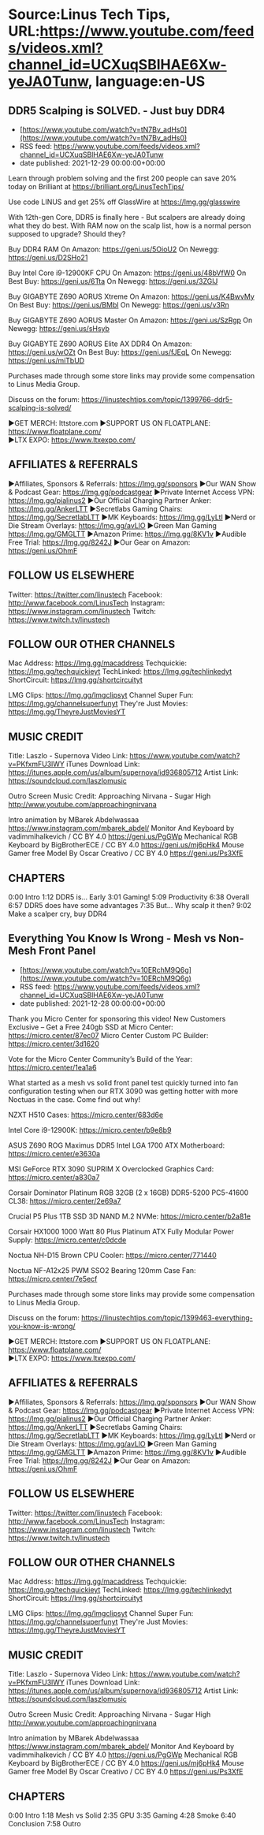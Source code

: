 # Source:Linus Tech Tips, URL:https://www.youtube.com/feeds/videos.xml?channel_id=UCXuqSBlHAE6Xw-yeJA0Tunw, language:en-US

## DDR5 Scalping is SOLVED. - Just buy DDR4
 - [https://www.youtube.com/watch?v=tN7Bv_adHs0](https://www.youtube.com/watch?v=tN7Bv_adHs0)
 - RSS feed: https://www.youtube.com/feeds/videos.xml?channel_id=UCXuqSBlHAE6Xw-yeJA0Tunw
 - date published: 2021-12-29 00:00:00+00:00

Learn through problem solving and the first 200 people can save 20% today on Brilliant at https://brilliant.org/LinusTechTips/

Use code LINUS and get 25% off GlassWire at https://lmg.gg/glasswire

With 12th-gen Core, DDR5 is finally here - But scalpers are already doing what they do best. With RAM now on the scalp list, how is a normal person supposed to upgrade? Should they?

Buy DDR4 RAM
On Amazon: https://geni.us/5OioU2
On Newegg: https://geni.us/D2SHo21 

Buy Intel Core i9-12900KF CPU
On Amazon: https://geni.us/48bVfW0
On Best Buy: https://geni.us/6Tta
On Newegg: https://geni.us/3ZGlJ

Buy GIGABYTE Z690 AORUS Xtreme
On Amazon: https://geni.us/K4BwvMy
On Best Buy: https://geni.us/BMbl
On Newegg: https://geni.us/v3Rn

Buy GIGABYTE Z690 AORUS Master
On Amazon: https://geni.us/SzRgp
On Newegg: https://geni.us/sHsyb

Buy GIGABYTE Z690 AORUS Elite AX DDR4
On Amazon: https://geni.us/wOZt
On Best Buy: https://geni.us/fJEqL
On Newegg: https://geni.us/miTbUD

Purchases made through some store links may provide some compensation to Linus Media Group.

Discuss on the forum: https://linustechtips.com/topic/1399766-ddr5-scalping-is-solved/


►GET MERCH: lttstore.com
►SUPPORT US ON FLOATPLANE: https://www.floatplane.com/  
►LTX EXPO: https://www.ltxexpo.com/   

AFFILIATES & REFERRALS
---------------------------------------------------
►Affiliates, Sponsors & Referrals: https://lmg.gg/sponsors
►Our WAN Show & Podcast Gear: https://lmg.gg/podcastgear
►Private Internet Access VPN: https://lmg.gg/pialinus2
►Our Official Charging Partner Anker: https://lmg.gg/AnkerLTT
►Secretlabs Gaming Chairs: https://lmg.gg/SecretlabLTT
►MK Keyboards: https://lmg.gg/LyLtl
►Nerd or Die Stream Overlays: https://lmg.gg/avLlO
►Green Man Gaming https://lmg.gg/GMGLTT
►Amazon Prime: https://lmg.gg/8KV1v
►Audible Free Trial: https://lmg.gg/8242J
►Our Gear on Amazon: https://geni.us/OhmF

FOLLOW US ELSEWHERE
---------------------------------------------------  
Twitter: https://twitter.com/linustech
Facebook: http://www.facebook.com/LinusTech
Instagram: https://www.instagram.com/linustech
Twitch: https://www.twitch.tv/linustech

FOLLOW OUR OTHER CHANNELS
---------------------------------------------------  
Mac Address: https://lmg.gg/macaddress
Techquickie: https://lmg.gg/techquickieyt
TechLinked: https://lmg.gg/techlinkedyt
ShortCircuit: https://lmg.gg/shortcircuityt

LMG Clips: https://lmg.gg/lmgclipsyt
Channel Super Fun: https://lmg.gg/channelsuperfunyt
They're Just Movies: https://lmg.gg/TheyreJustMoviesYT

MUSIC CREDIT
---------------------------------------------------  
Title: Laszlo - Supernova
Video Link: https://www.youtube.com/watch?v=PKfxmFU3lWY
iTunes Download Link: https://itunes.apple.com/us/album/supernova/id936805712
Artist Link: https://soundcloud.com/laszlomusic

Outro Screen Music Credit: Approaching Nirvana - Sugar High http://www.youtube.com/approachingnirvana

Intro animation by MBarek Abdelwassaa https://www.instagram.com/mbarek_abdel/
Monitor And Keyboard by vadimmihalkevich / CC BY 4.0  https://geni.us/PgGWp
Mechanical RGB Keyboard by BigBrotherECE / CC BY 4.0 https://geni.us/mj6pHk4
Mouse Gamer free Model By Oscar Creativo / CC BY 4.0 https://geni.us/Ps3XfE

CHAPTERS
---------------------------------------------------  
0:00 Intro
1:12 DDR5 is... Early
3:01 Gaming!
5:09 Productivity
6:38 Overall
6:57 DDR5 does have some advantages
7:35 But... Why scalp it then?
9:02 Make a scalper cry, buy DDR4

## Everything You Know Is Wrong - Mesh vs Non-Mesh Front Panel
 - [https://www.youtube.com/watch?v=10ERchM9Q6g](https://www.youtube.com/watch?v=10ERchM9Q6g)
 - RSS feed: https://www.youtube.com/feeds/videos.xml?channel_id=UCXuqSBlHAE6Xw-yeJA0Tunw
 - date published: 2021-12-28 00:00:00+00:00

Thank you Micro Center for sponsoring this video! New Customers Exclusive – Get a Free 240gb SSD at Micro Center: https://micro.center/87ec07
Micro Center Custom PC Builder: https://micro.center/3d1620

Vote for the Micro Center Community’s Build of the Year: https://micro.center/1ea1a6

What started as a mesh vs solid front panel test quickly turned into fan configuration testing when our RTX 3090 was getting hotter with more Noctuas in the case. Come find out why!

NZXT H510 Cases: https://micro.center/683d6e

Intel Core i9-12900K: https://micro.center/b9e8b9

ASUS Z690 ROG Maximus DDR5 Intel LGA 1700 ATX Motherboard: https://micro.center/e3630a

MSI GeForce RTX 3090 SUPRIM X Overclocked Graphics Card: https://micro.center/a830a7

Corsair Dominator Platinum RGB 32GB (2 x 16GB) DDR5-5200 PC5-41600 CL38: https://micro.center/2e69a7

Crucial P5 Plus 1TB SSD 3D NAND M.2 NVMe: https://micro.center/b2a81e

Corsair HX1000 1000 Watt 80 Plus Platinum ATX Fully Modular Power Supply: https://micro.center/c0dcde

Noctua NH-D15 Brown CPU Cooler: https://micro.center/771440

Noctua NF-A12x25 PWM SSO2 Bearing 120mm Case Fan: https://micro.center/7e5ecf

Purchases made through some store links may provide some compensation to Linus Media Group.

Discuss on the forum: https://linustechtips.com/topic/1399463-everything-you-know-is-wrong/

►GET MERCH: lttstore.com
►SUPPORT US ON FLOATPLANE: https://www.floatplane.com/  
►LTX EXPO: https://www.ltxexpo.com/   

AFFILIATES & REFERRALS
---------------------------------------------------
►Affiliates, Sponsors & Referrals: https://lmg.gg/sponsors
►Our WAN Show & Podcast Gear: https://lmg.gg/podcastgear
►Private Internet Access VPN: https://lmg.gg/pialinus2
►Our Official Charging Partner Anker: https://lmg.gg/AnkerLTT
►Secretlabs Gaming Chairs: https://lmg.gg/SecretlabLTT
►MK Keyboards: https://lmg.gg/LyLtl
►Nerd or Die Stream Overlays: https://lmg.gg/avLlO
►Green Man Gaming https://lmg.gg/GMGLTT
►Amazon Prime: https://lmg.gg/8KV1v
►Audible Free Trial: https://lmg.gg/8242J
►Our Gear on Amazon: https://geni.us/OhmF

FOLLOW US ELSEWHERE
---------------------------------------------------  
Twitter: https://twitter.com/linustech
Facebook: http://www.facebook.com/LinusTech
Instagram: https://www.instagram.com/linustech
Twitch: https://www.twitch.tv/linustech

FOLLOW OUR OTHER CHANNELS
---------------------------------------------------  
Mac Address: https://lmg.gg/macaddress
Techquickie: https://lmg.gg/techquickieyt
TechLinked: https://lmg.gg/techlinkedyt
ShortCircuit: https://lmg.gg/shortcircuityt

LMG Clips: https://lmg.gg/lmgclipsyt
Channel Super Fun: https://lmg.gg/channelsuperfunyt
They're Just Movies: https://lmg.gg/TheyreJustMoviesYT

MUSIC CREDIT
---------------------------------------------------  
Title: Laszlo - Supernova
Video Link: https://www.youtube.com/watch?v=PKfxmFU3lWY
iTunes Download Link: https://itunes.apple.com/us/album/supernova/id936805712
Artist Link: https://soundcloud.com/laszlomusic

Outro Screen Music Credit: Approaching Nirvana - Sugar High http://www.youtube.com/approachingnirvana

Intro animation by MBarek Abdelwassaa https://www.instagram.com/mbarek_abdel/
Monitor And Keyboard by vadimmihalkevich / CC BY 4.0  https://geni.us/PgGWp
Mechanical RGB Keyboard by BigBrotherECE / CC BY 4.0 https://geni.us/mj6pHk4
Mouse Gamer free Model By Oscar Creativo / CC BY 4.0 https://geni.us/Ps3XfE

CHAPTERS
---------------------------------------------------  
0:00 Intro
1:18 Mesh vs Solid
2:35 GPU
3:35 Gaming
4:28 Smoke
6:40 Conclusion
7:58 Outro

